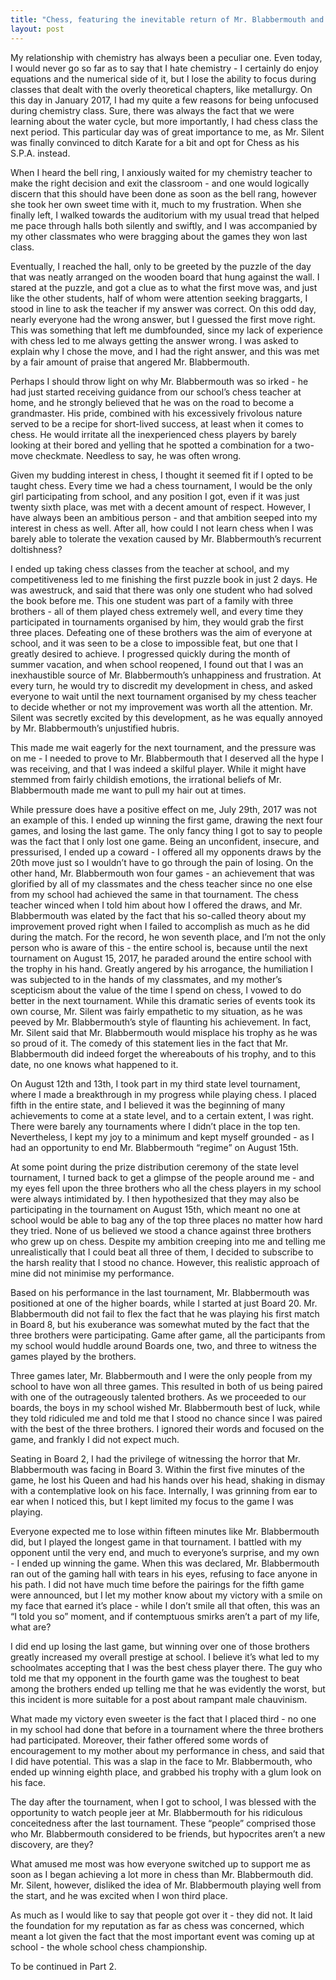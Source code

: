 ```yaml
---
title: "Chess, featuring the inevitable return of Mr. Blabbermouth and Mr. Silent - Part One"
layout: post
---
```

My relationship with chemistry has always been a peculiar one. Even today, I would never go so far as to say that I hate chemistry - I certainly do enjoy equations and the numerical side of it, but I lose the ability to focus during classes that dealt with the overly theoretical chapters, like metallurgy. On this day in January 2017, I had my quite a few reasons for being unfocused during chemistry class. Sure, there was always the fact that we were learning about the water cycle, but more importantly, I had chess class the next period. This particular day was of great importance to me, as Mr. Silent was finally convinced to ditch Karate for a bit and opt for Chess as his S.P.A. instead. 


When I heard the bell ring, I anxiously waited for my chemistry teacher to make the right decision and exit the classroom - and one would logically discern that this should have been done as soon as the bell rang, however she took her own sweet time with it, much to my frustration. When she finally left, I walked towards the auditorium with my usual tread that helped me pace through halls both silently and swiftly, and I was accompanied by my other classmates who were bragging about the games they won last class. 

Eventually, I reached the hall, only to be greeted by the puzzle of the day that was neatly arranged on the wooden board that hung against the wall. I stared at the puzzle, and got a clue as to what the first move was, and just like the other students, half of whom were attention seeking braggarts, I stood in line to ask the teacher if my answer was correct. On this odd day, nearly everyone had the wrong answer, but I guessed the first move right. This was something that left me dumbfounded, since my lack of experience with chess led to me always getting the answer wrong. I was asked to explain why I chose the move, and I had the right answer, and this was met by a fair amount of praise that angered Mr. Blabbermouth.

Perhaps I should throw light on why Mr. Blabbermouth was so irked - he had just started receiving guidance from our school’s chess teacher at home, and he strongly believed that he was on the road to become a grandmaster. His pride, combined with his excessively frivolous nature served to be a recipe for short-lived success, at least when it comes to chess. He would irritate all the inexperienced chess players by barely looking at their bored and yelling that he spotted a combination for a two-move checkmate. Needless to say, he was often wrong.

Given my budding interest in chess, I thought it seemed fit if I opted to be taught chess. Every time we had a chess tournament, I would be the only girl participating from school, and any position I got, even if it was just twenty sixth place, was met with a decent amount of respect. However, I have always been an ambitious person - and that ambition seeped into my interest in chess as well. After all, how could I not learn chess when I was barely able to tolerate the vexation caused by Mr. Blabbermouth’s recurrent doltishness? 

I ended up taking chess classes from the teacher at school, and my competitiveness led to me finishing the first puzzle book in just 2 days. He was awestruck, and said that there was only one student who had solved the book before me. This one student was part of a family with three brothers - all of them played chess extremely well, and every time they participated in tournaments organised by him, they would grab the first three places. Defeating one of these brothers was the aim of everyone at school, and it was seen to be a close to impossible feat, but one that I greatly desired to achieve. I progressed quickly during the month of summer vacation, and when school reopened, I found out that I was an inexhaustible source of Mr. Blabbermouth’s unhappiness and frustration. At every turn, he would try to discredit my development in chess, and asked everyone to wait until the next tournament organised by my chess teacher to decide whether or not my improvement was worth all the attention. Mr. Silent was secretly excited by this development, as he was equally annoyed by Mr. Blabbermouth’s unjustified hubris. 

This made me wait eagerly for the next tournament, and the pressure was on me - I needed to prove to Mr. Blabbermouth that I deserved all the hype I was receiving, and that I was indeed a skilful player. While it might have stemmed from fairly childish emotions, the irrational beliefs of Mr. Blabbermouth made me want to pull my hair out at times. 

While pressure does have a positive effect on me, July 29th, 2017 was not an example of this. I ended up winning the first game, drawing the next four games, and losing the last game. The only fancy thing I got to say to people was the fact that I only lost one game. Being an unconfident, insecure, and pressurised, I ended up a coward - I offered all my opponents draws by the 20th move just so I wouldn’t have to go through the pain of losing. On the other hand, Mr. Blabbermouth won four games - an achievement that was glorified by all of my classmates and the chess teacher since no one else from my school had achieved the same in that tournament. The chess teacher winced when I told him about how I offered the draws, and Mr. Blabbermouth was elated by the fact that his so-called theory about my improvement proved right when I failed to accomplish as much as he did during the match. For the record, he won seventh place, and I’m not the only person who is aware of this - the entire school is, because until the next tournament on August 15, 2017, he paraded around the entire school with the trophy in his hand. Greatly angered by his arrogance, the humiliation I was subjected to in the hands of my classmates, and my mother’s scepticism about the value of the time I spend on chess, I vowed to do better in the next tournament. While this dramatic series of events took its own course, Mr. Silent was fairly empathetic to my situation, as he was peeved by Mr. Blabbermouth’s style of flaunting his achievement. In fact, Mr. Silent said that Mr. Blabbermouth would misplace his trophy as he was so proud of it. The comedy of this statement lies in the fact that Mr. Blabbermouth did indeed forget the whereabouts of his trophy, and to this date, no one knows what happened to it.

On August 12th and 13th, I took part in my third state level tournament, where I made a breakthrough in my progress while playing chess. I placed fifth in the entire state, and I believed it was the beginning of many achievements to come at a state level, and to a certain extent, I was right. There were barely any tournaments where I didn’t place in the top ten. Nevertheless, I kept my joy to a minimum and kept myself grounded - as I had an opportunity to end Mr. Blabbermouth “regime” on August 15th. 

At some point during the prize distribution ceremony of the state level tournament, I turned back to get a glimpse of the people around me - and my eyes fell upon the three brothers who all the chess players in my school were always intimidated by. I then hypothesized that they may also be participating in the tournament on August 15th, which meant no one at school would be able to bag any of the top three places no matter how hard they tried. None of us believed we stood a chance against three brothers who grew up on chess. Despite my ambition creeping into me and telling me unrealistically that I could beat all three of them, I decided to subscribe to the harsh reality that I stood no chance. However, this realistic approach of mine did not minimise my performance.

Based on his performance in the last tournament, Mr. Blabbermouth was positioned at one of the higher boards, while I started at just Board 20. Mr. Blabbermouth did not fail to flex the fact that he was playing his first match in Board 8, but his exuberance was somewhat muted by the fact that the three brothers were participating. Game after game, all the participants from my school would huddle around Boards one, two, and three to witness the games played by the brothers. 

Three games later, Mr. Blabbermouth and I were the only people from my school to have won all three games. This resulted in both of us being paired with one of the outrageously talented brothers. As we proceeded to our boards, the boys in my school wished Mr. Blabbermouth best of luck, while they told ridiculed me and told me that I stood no chance since I was paired with the best of the three brothers. I ignored their words and focused on the game, and frankly I did not expect much.

Seating in Board 2, I had the privilege of witnessing the horror that Mr. Blabbermouth was facing in Board 3. Within the first five minutes of the game, he lost his Queen and had his hands over his head, shaking in dismay with a contemplative look on his face. Internally, I was grinning from ear to ear when I noticed this, but I kept limited my focus to the game I was playing. 

Everyone expected me to lose within fifteen minutes like Mr. Blabbermouth did, but I played the longest game in that tournament. I battled with my opponent until the very end, and much to everyone’s surprise, and my own - I ended up winning the game. When this was declared, Mr. Blabbermouth ran out of the gaming hall with tears in his eyes, refusing to face anyone in his path. I did not have much time before the pairings for the fifth game were announced, but I let my mother know about my victory with a smile on my face that earned it’s place - while I don’t smile all that often, this was an “I told you so” moment, and if contemptuous smirks aren’t a part of my life, what are?

I did end up losing the last game, but winning over one of those brothers greatly increased my overall prestige at school. I believe it’s what led to my schoolmates accepting that I was the best chess player there. The guy who told me that my opponent in the fourth game was the toughest to beat among the brothers ended up telling me that he was evidently the worst, but this incident is more suitable for a post about rampant male chauvinism.

What made my victory even sweeter is the fact that I placed third - no one in my school had done that before in a tournament where the three brothers had participated. Moreover, their father offered some words of encouragement to my mother about my performance in chess, and said that I did have potential. This was a slap in the face to Mr. Blabbermouth, who ended up winning eighth place, and grabbed his trophy with a glum look on his face. 

The day after the tournament, when I got to school, I was blessed with the opportunity to watch people jeer at Mr. Blabbermouth for his ridiculous conceitedness after the last tournament. These “people” comprised those who Mr. Blabbermouth considered to be friends, but hypocrites aren’t a new discovery, are they?

What amused me most was how everyone switched up to support me as soon as I began achieving a lot more in chess than Mr. Blabbermouth did. Mr. Silent, however, disliked the idea of Mr. Blabbermouth playing well from the start, and he was excited when I won third place. 

As much as I would like to say that people got over it - they did not. It laid the foundation for my reputation as far as chess was concerned, which meant a lot given the fact that the most important event was coming up at school - the whole school chess championship.

To be continued in Part 2.
